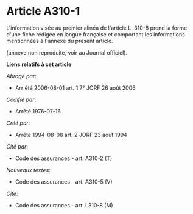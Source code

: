 # Article A310-1

L'information visée au premier alinéa de l'article L. 310-8 prend la forme d'une fiche rédigée en langue française et
comportant les informations mentionnées à l'annexe du présent article.

(annexe non reproduite, voir au Journal officiel).

**Liens relatifs à cet article**

_Abrogé par_:

  - Arr êté 2006-08-01 art. 1 7° JORF 26 août 2006

_Codifié par_:

  - Arrêté 1976-07-16

_Créé par_:

  - Arrêté 1994-08-08 art. 2 JORF 23 août 1994

_Cité par_:

  - Code des assurances - art. A310-2 (T)

_Nouveaux textes_:

  - Code des assurances - art. A310-5 (V)

_Cite_:

  - Code des assurances - art. L310-8 (M)
